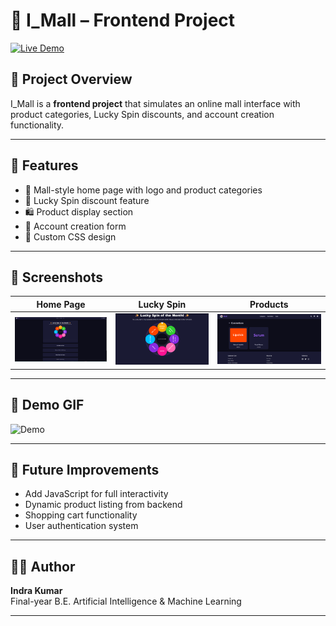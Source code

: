 # 🛒 I_Mall – Frontend Project  

[![Live Demo](https://img.shields.io/badge/Live%20Demo-Click%20Here-brightgreen)](https://indra9346.github.io/I_Mall/)  

## 📌 Project Overview  
I_Mall is a **frontend project** that simulates an online mall interface with product categories, Lucky Spin discounts, and account creation functionality.  

---

## 🚀 Features  
- 🏬 Mall-style home page with logo and product categories  
- 🎡 Lucky Spin discount feature  
- 🛍️ Product display section  
- 👤 Account creation form  
- 🎨 Custom CSS design  

---

## 📸 Screenshots  

| Home Page | Lucky Spin | Products |
|-----------|------------|----------|
| ![Home](screenshots/home.png) | ![Lucky Spin](screenshots/luckyspin.png) | ![Products](screenshots/products.png) |  

---

## 🎥 Demo GIF  
![Demo](screenshots/demo.gif)  

---

## 🔮 Future Improvements  
- Add JavaScript for full interactivity  
- Dynamic product listing from backend  
- Shopping cart functionality  
- User authentication system  

---

## 👨‍💻 Author  
**Indra Kumar**  
Final-year B.E. Artificial Intelligence & Machine Learning  

---
